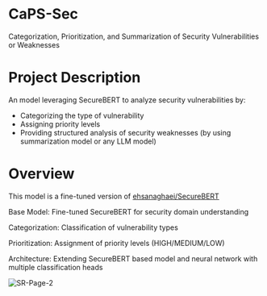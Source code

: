 # CaPS-Sec
Categorization, Prioritization, and Summarization of Security Vulnerabilities or Weaknesses

# Project Description
An model leveraging SecureBERT to analyze security vulnerabilities by:

- Categorizing the type of vulnerability
- Assigning priority levels
- Providing structured analysis of security weaknesses (by using summarization model or any LLM model)

# Overview
This model is a fine-tuned version of [ehsanaghaei/SecureBERT](https://huggingface.co/ehsanaghaei/SecureBERT_Plus) 

Base Model: Fine-tuned SecureBERT for security domain understanding

Categorization: Classification of vulnerability types

Prioritization: Assignment of priority levels (HIGH/MEDIUM/LOW)

Architecture: Extending SecureBERT based model and neural network with multiple classification heads

![SR-Page-2](https://github.com/user-attachments/assets/5ecd1d35-ad6b-4afa-bd5a-6e9121b23603)

